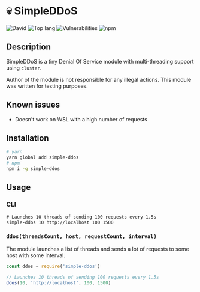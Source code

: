 # 💀 SimpleDDoS

![David](https://img.shields.io/david/talentlessguy/simple-ddos.svg?style=flat-square)
![Top lang](https://img.shields.io/github/languages/top/talentlessguy/simple-ddos.svg?style=flat-square)
![Vulnerabilities](https://img.shields.io/snyk/vulnerabilities/npm/simple-ddos.svg?style=flat-square)
![npm](https://img.shields.io/npm/dt/simple-ddos.svg?style=flat-square)

## Description

SimpleDDoS is a tiny Denial Of Service module with multi-threading support using `cluster`.

Author of the module is not responsible for any illegal actions. This module was written for testing purposes.

## Known issues

- Doesn't work on WSL with a high number of requests

## Installation

```sh
# yarn
yarn global add simple-ddos
# npm
npm i -g simple-ddos
```

## Usage

### CLI

```
# Launches 10 threads of sending 100 requests every 1.5s
simple-ddos 10 http://localhost 100 1500
```

### `ddos(threadsCount, host, requestCount, interval)`

The module launches a list of threads and sends a lot of requests to some host with some interval.

```js
const ddos = require('simple-ddos')

// Launches 10 threads of sending 100 requests every 1.5s
ddos(10, 'http://localhost', 100, 1500)
```
